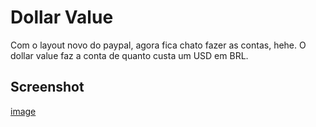 # Dollar Value

Com o layout novo do paypal, agora fica chato fazer as contas, hehe. O dollar value faz a conta de quanto custa um USD em BRL.

## Screenshot
[image](https://d1zjcuqflbd5k.cloudfront.net/files/acc_153379/1lSLR?response-content-disposition=inline;%20filename=Screen%20Shot%20on%202015-08-19%20at%2014%3A59%3A19.png&Expires=1440007471&Signature=VZt0z0yr~lgb0MgZ2doRi7Rpt7eKW7qwGiFcLtGHAa4SFavMYv5mnbY-3k9iu~Q429ptwHIax3IEwVst7tsm412usgK~fbkaNa9payZvRe87L06FmIfW0x1P6oPiIbwTPrUb0yH~gYSLuwYa29DZgTng5fVS8rOxcm00QOVr3Os_&Key-Pair-Id=APKAJTEIOJM3LSMN33SA)
